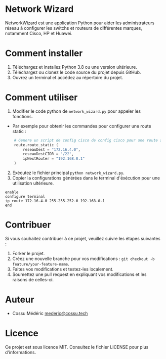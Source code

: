 # Network Wizard
 
NetworkWizard est une application Python pour aider les administrateurs réseau à configurer les switchs et routeurs de différentes marques, notamment Cisco, HP et Huawei.

# Comment installer
1. Téléchargez et installez Python 3.8 ou une version ultérieure.
2. Téléchargez ou clonez le code source du projet depuis GitHub.
3. Ouvrez un terminal et accédez au répertoire du projet.

# Comment utiliser

1. Modifier le code python de `network_wizard.py` pour appeler les fonctions.
- Par exemple pour obtenir les commandes pour configurer une route static :

```python
	# Genere un script de config cisco de config cisco pour une route statique
	route.route_static (
		reseauDest = "172.16.4.0",
	 	reseauDestCIDR = "/22",
		ipNextRouter = "192.168.0.1"
	)
```
2. Exécutez le fichier principal `python network_wizard.py`.
3. Copier la configurations générées dans le terminal d'éxécution pour une utilisation ultérieure.
```
enable
configure terminal
ip route 172.16.4.0 255.255.252.0 192.168.0.1
end
```

# Contribuer
Si vous souhaitez contribuer à ce projet, veuillez suivre les étapes suivantes :

1. Forker le projet.
2. Créez une nouvelle branche pour vos modifications : `git checkout -b feature/your-feature-name`.
3. Faites vos modifications et testez-les localement.
4. Soumettez une pull request en expliquant vos modifications et les raisons de celles-ci.

# Auteur
- Cossu Médéric mederic@cossu.tech

# Licence
Ce projet est sous licence MIT. Consultez le fichier LICENSE pour plus d'informations.
